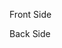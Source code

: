 
<div id="card">
  <figure class="front">Front Side</p></figure>
  <figure class="back">Back Side</p></figure>
</div>
